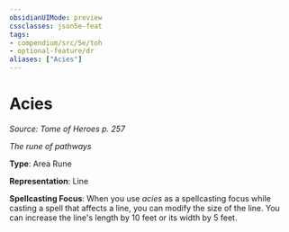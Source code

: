 ```yaml
---
obsidianUIMode: preview
cssclasses: json5e-feat
tags:
- compendium/src/5e/toh
- optional-feature/dr
aliases: ["Acies"]
---
```

# Acies
*Source: Tome of Heroes p. 257*  

*The rune of pathways*

**Type**: Area Rune

**Representation**: Line

**Spellcasting Focus**: When you use *acies* as a spellcasting focus while casting a spell that affects a line, you can modify the size of the line. You can increase the line's length by 10 feet or its width by 5 feet.
